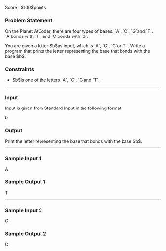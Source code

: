 
<div>

<span>

<span>

<p>
Score : $100$points
</p>

<div>

<section>

### **Problem Statement**

<p>
On the Planet AtCoder, there are four types of bases: `A`, `C`, `G`and `T`. `A`bonds with `T`, and `C`bonds with `G`.
</p>

<p>
You are given a letter $b$as input, which is `A`, `C`, `G`or `T`. Write a program that prints the letter representing the base that bonds with the base $b$.
</p>

</section>

</div>

<div>

<section>

### **Constraints**

<ul>

<li>
$b$is one of the letters `A`, `C`, `G`and `T`.
</li>

</ul>

</section>

</div>

---

<div>

<div>

<section>

### **Input**

<p>
Input is given from Standard Input in the following format:
</p>

<div>

$b$
</div>

</section>

</div>

<div>

<section>

### **Output**

<p>
Print the letter representing the base that bonds with the base $b$.
</p>

</section>

</div>

</div>

---

<div>

<section>

### **Sample Input 1**

<div>

A

</div>

</section>

</div>

<div>

<section>

### **Sample Output 1**

<div>

T

</div>

</section>

</div>

---

<div>

<section>

### **Sample Input 2**

<div>

G

</div>

</section>

</div>

<div>

<section>

### **Sample Output 2**

<div>

C

</div>

</section>

</div>

</span>

</span>

</div>
